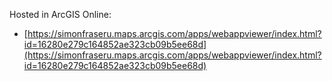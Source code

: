 Hosted in ArcGIS Online:

- [https://simonfraseru.maps.arcgis.com/apps/webappviewer/index.html?id=16280e279c164852ae323cb09b5ee68d](https://simonfraseru.maps.arcgis.com/apps/webappviewer/index.html?id=16280e279c164852ae323cb09b5ee68d)